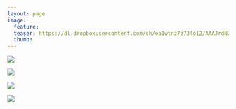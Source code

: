 ```yaml
---
layout: page
image:
  feature:
  teaser: https://dl.dropboxusercontent.com/sh/ea1wtnz7z734o12/AAAJrdN2Ib45NzEULAP4G1bra/luontokuvat/talvi/2/DS42510-245px.jpg
  thumb:
---
```


[![](https://dl.dropboxusercontent.com/sh/ea1wtnz7z734o12/AACxUjDtKsSElJXfedFguzxKa/luontokuvat/talvi/2/DS42500-800px.jpg)](https://dl.dropboxusercontent.com/sh/ea1wtnz7z734o12/AAAq2jKQo8C0_-ZEFXYnEBi9a/luontokuvat/talvi/2/DS42500.jpg)

[![](https://dl.dropboxusercontent.com/sh/ea1wtnz7z734o12/AACUaUVISv4sICNnM3XJifgja/luontokuvat/talvi/2/DS42530-800px.jpg)](https://dl.dropboxusercontent.com/sh/ea1wtnz7z734o12/AAA2P9jst-2ckw_onQtAEhsXa/luontokuvat/talvi/2/DS42530.jpg)

[![](https://dl.dropboxusercontent.com/sh/ea1wtnz7z734o12/AABo7MLoZUxCIR3V4PoHLjePa/luontokuvat/talvi/2/DS42505-800px.jpg)](https://dl.dropboxusercontent.com/sh/ea1wtnz7z734o12/AACVQSeCPHClCyR9oGupY0yHa/luontokuvat/talvi/2/DS42505.jpg)

[![](https://dl.dropboxusercontent.com/sh/ea1wtnz7z734o12/AADk4H7mf8eUokSqiFspG6oIa/luontokuvat/talvi/2/DS42510-800px.jpg)](https://dl.dropboxusercontent.com/sh/ea1wtnz7z734o12/AAAbkeJL7PHM6KiXxER9Io7Ba/luontokuvat/talvi/2/DS42510.jpg)
